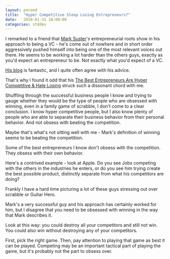 ```yaml
---
layout: parand
title:  "Hyper Competitive Sleep Losing Entrepreneurs?"
date:   2010-01-31 10:00:00
categories: stddev
---
```

I remarked to a friend that [Mark Suster](/web/20120316045557/http://www.bothsidesofthetable.com/)'s entrepreneurial roots show in his approach to being a VC - he's come out of nowhere and in short order aggressively pushed himself into being one of the most relevant voices out there. He seems to be working a lot harder than the others guys, exactly as you'd expect an entrepreneur to be. Not exactly what you'd expect of a VC.

[His blog](/web/20120316045557/http://www.bothsidesofthetable.com/) is fantastic, and I quite often agree with his advice. 

That's why I found it odd that his [The Best Entrepreneurs Are Hyper Competitive & Hate Losing](/web/20120316045557/http://www.bothsidesofthetable.com/2010/01/29/the-best-entrepreneurs-are-hyper-competitive-hate-losing/) struck such a dissonant chord with me. 

Shuffling through the successful business people I know and trying to gauge whether they would be the type of people who are obsessed with winning, even in a family game of scrabble, I don't come to a clear conclusion. I know hyper competitive people, but I also know plenty of people who are able to separate their business behavior from their personal behavior. And not obsess with beating the competition.

Maybe that's what's not sitting well with me - Mark's definition of winning seems to be beating the competition. 

Some of the best entrepreneurs I know don't obsess with the competition. They obsess with their own behavior. 

Here's a contrived example - look at Apple. Do you see Jobs competing with the others in the industries he enters, or do you see him trying create the best possible product, distinctly separate from what his competitors are doing?

Frankly I have a hard time picturing a lot of these guys stressing out over scrabble or Guitar Hero. 

Mark's a very successful guy and his approach has certainly worked for him, but I disagree that you need to be obsessed with winning in the way that Mark describes it. 

Look at this way: you could destroy all your competitors and still not win. You could also win without destroying any of your competitors.

First, pick the right game. Then, pay attention to playing that game as best it can be played. Competing may be an important tactical part of playing the game, but it's probably not the part to obsess over.
